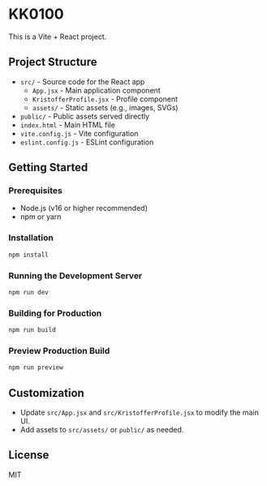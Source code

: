 
# KK0100

This is a Vite + React project.

## Project Structure

- `src/` - Source code for the React app
	- `App.jsx` - Main application component
	- `KristofferProfile.jsx` - Profile component
	- `assets/` - Static assets (e.g., images, SVGs)
- `public/` - Public assets served directly
- `index.html` - Main HTML file
- `vite.config.js` - Vite configuration
- `eslint.config.js` - ESLint configuration

## Getting Started

### Prerequisites
- Node.js (v16 or higher recommended)
- npm or yarn

### Installation
```bash
npm install
```

### Running the Development Server
```bash
npm run dev
```

### Building for Production
```bash
npm run build
```

### Preview Production Build
```bash
npm run preview
```

## Customization
- Update `src/App.jsx` and `src/KristofferProfile.jsx` to modify the main UI.
- Add assets to `src/assets/` or `public/` as needed.

## License
MIT
